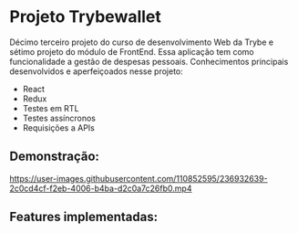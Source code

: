 # Projeto Trybewallet #

Décimo terceiro projeto do curso de desenvolvimento Web da Trybe e sétimo projeto do módulo de FrontEnd. Essa aplicação tem como funcionalidade a gestão de despesas pessoais. Conhecimentos principais desenvolvidos e aperfeiçoados nesse projeto:

- React
- Redux
- Testes em RTL
- Testes assíncronos
- Requisições a APIs

## Demonstração: ##

https://user-images.githubusercontent.com/110852595/236932639-2c0cd4cf-f2eb-4006-b4ba-d2c0a7c26fb0.mp4

## Features implementadas: ##

